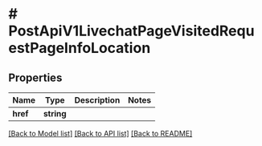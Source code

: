 # # PostApiV1LivechatPageVisitedRequestPageInfoLocation

## Properties

Name | Type | Description | Notes
------------ | ------------- | ------------- | -------------
**href** | **string** |  |

[[Back to Model list]](../../README.md#models) [[Back to API list]](../../README.md#endpoints) [[Back to README]](../../README.md)
